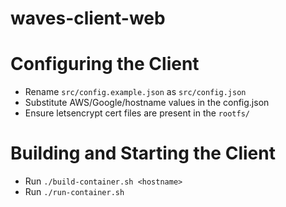 # waves-client-web

# Configuring the Client

- Rename `src/config.example.json` as `src/config.json`
- Substitute AWS/Google/hostname values in the config.json
- Ensure letsencrypt cert files are present in the `rootfs/`

# Building and Starting the Client

- Run `./build-container.sh <hostname>`
- Run `./run-container.sh`
